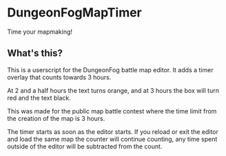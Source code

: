 # DungeonFogMapTimer
Time your mapmaking!

## What's this?

This is a userscript for the DungeonFog battle map editor. It adds a timer overlay that counts towards 3 hours.

At 2 and a half hours the text turns orange, and at 3 hours the box will turn red and the text black.

This was made for the public map battle contest where the time limit from the creation of the map is 3 hours.

The timer starts as soon as the editor starts. If you reload or exit the editor and load the same map the counter will continue counting, any time spent outside of the editor will be subtracted from the count.
